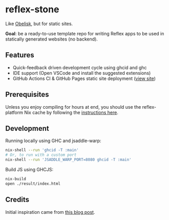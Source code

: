 # reflex-stone

Like [Obelisk](https://github.com/obsidiansystems/obelisk), but for static sites.

**Goal**: be a ready-to-use template repo for writing Reflex apps to be used in statically generated websites (no backend).

## Features

- Quick-feedback driven development cycle using ghcid and ghc
- IDE support (Open VSCode and install the suggested extensions)
- GitHub Actions CI & GitHub Pages static site deployment ([view site][pages])

[pages]: http://srid.github.io/reflex-stone/

## Prerequisites

Unless you enjoy compiling for hours at end, you should use the reflex-platform Nix cache by following the [instructions here][cache].

## Development

Running locally using GHC and jsaddle-warp:

```bash
nix-shell --run 'ghcid -T :main'
# Or, to run with a custom port
nix-shell --run 'JSADDLE_WARP_PORT=8080 ghcid -T :main'
```

Build JS using GHCJS:

```bash
nix-build
open ./result/index.html
```

## Credits

Initial inspiration came from [this blog post](https://vaibhavsagar.com/blog/2019/10/29/getting-along-with-javascript/).

[cache]: https://github.com/obsidiansystems/obelisk#installing-obelisk
